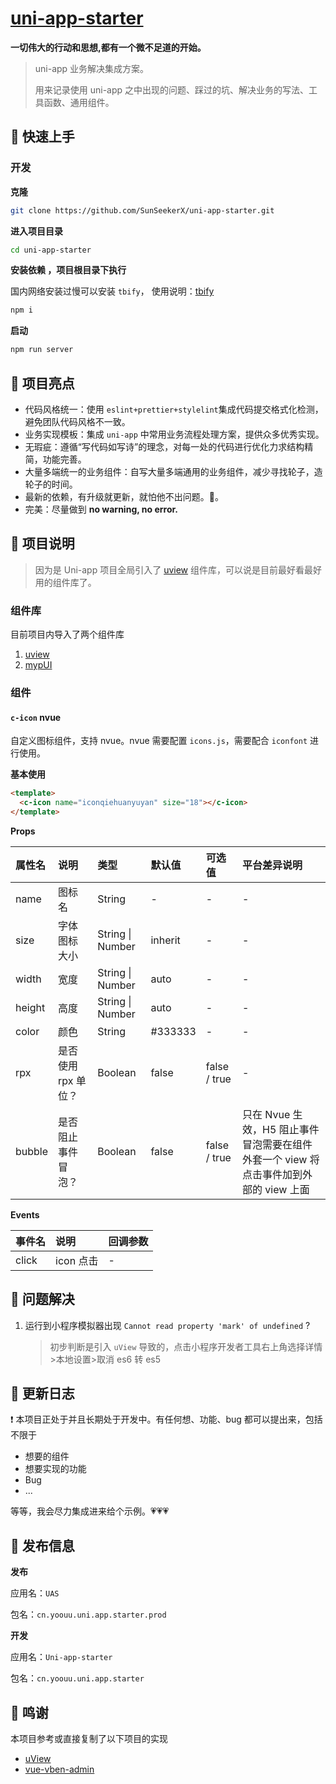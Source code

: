 # **[uni-app-starter](https://github.com/SunSeekerX/uni-app-starter)**

**一切伟大的行动和思想,都有一个微不足道的开始。**

> uni-app 业务解决集成方案。
>
> 用来记录使用 uni-app 之中出现的问题、踩过的坑、解决业务的写法、工具函数、通用组件。

## 📌 快速上手

### 开发

**克隆**

```bash
git clone https://github.com/SunSeekerX/uni-app-starter.git
```

**进入项目目录**

```bash
cd uni-app-starter
```

**安装依赖 ，项目根目录下执行**

国内网络安装过慢可以安装 `tbify`， 使用说明：[tbify](https://sunseekerx.yoouu.cn/front-end/npm/#📂-tbify)

```bash
npm i
```

**启动**

```bash
npm run server
```

## 📌 项目亮点

- 代码风格统一：使用 `eslint+prettier+stylelint`集成代码提交格式化检测，避免团队代码风格不一致。
- 业务实现模板：集成 `uni-app` 中常用业务流程处理方案，提供众多优秀实现。
- 无瑕疵：遵循“写代码如写诗”的理念，对每一处的代码进行优化力求结构精简，功能完善。
- 大量多端统一的业务组件：自写大量多端通用的业务组件，减少寻找轮子，造轮子的时间。
- 最新的依赖，有升级就更新，就怕他不出问题。🤭。
- 完美：尽量做到 **no warning, no error.**

## 📌 项目说明

> 因为是 Uni-app 项目全局引入了 [uview](https://www.uviewui.com/) 组件库，可以说是目前最好看最好用的组件库了。

### 组件库

目前项目内导入了两个组件库

1. [uview](https://www.uviewui.com/)
2. [mypUI](https://mypui.fekit.cn/doc/guide/index.html)

### 组件

#### `c-icon` nvue

自定义图标组件，支持 nvue。nvue 需要配置 `icons.js`，需要配合 `iconfont` 进行使用。

**基本使用**

```html
<template>
  <c-icon name="iconqiehuanyuyan" size="18"></c-icon>
</template>
```

**Props**

| 属性名 | 说明                | 类型             | 默认值  | 可选值       | 平台差异说明                                                                          |
| :----- | :------------------ | :--------------- | :------ | :----------- | :------------------------------------------------------------------------------------ |
| name   | 图标名              | String           | -       | -            | -                                                                                     |
| size   | 字体图标大小        | String \| Number | inherit | -            | -                                                                                     |
| width  | 宽度                | String \| Number | auto    | -            | -                                                                                     |
| height | 高度                | String \| Number | auto    | -            | -                                                                                     |
| color  | 颜色                | String           | #333333 | -            | -                                                                                     |
| rpx    | 是否使用 rpx 单位？ | Boolean          | false   | false / true | -                                                                                     |
| bubble | 是否阻止事件冒泡？  | Boolean          | false   | false / true | 只在 Nvue 生效，H5 阻止事件冒泡需要在组件外套一个 view 将点击事件加到外部的 view 上面 |

**Events**

| 事件名 | 说明      | 回调参数 |
| :----- | :-------- | :------- |
| click  | icon 点击 | -        |

## 📌 问题解决

1. 运行到小程序模拟器出现 `Cannot read property 'mark' of undefined` ?

   > 初步判断是引入 `uView` 导致的，点击小程序开发者工具右上角选择详情>本地设置>取消 es6 转 es5

## 📌 更新日志

❗ 本项目正处于并且长期处于开发中。有任何想、功能、bug 都可以提出来，包括不限于

- 想要的组件
- 想要实现的功能
- Bug
- ...

等等，我会尽力集成进来给个示例。💗💗💗

## 📌 发布信息

**发布**

应用名：`UAS`

包名：`cn.yoouu.uni.app.starter.prod`

**开发**

应用名：`Uni-app-starter`

包名：`cn.yoouu.uni.app.starter`

## 📌 鸣谢

本项目参考或直接复制了以下项目的实现

- [uView](https://github.com/YanxinNet/uView)
- [vue-vben-admin](https://github.com/anncwb/vue-vben-admin)
